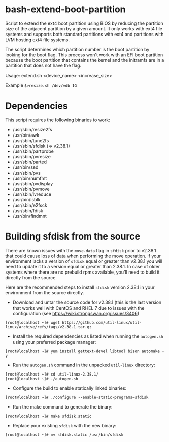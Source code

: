 # bash-extend-boot-partition
Script to extend the ext4 boot partition using BIOS by reducing the partition size of the adjacent partition by a given amount. It only works with ext4 file systems and supports both standard partitions with ext4 and partitions with LVM hosting ext4 file systems.

The script determines which partition number is the boot partition by looking for the boot flag. This process won't work with an EFI boot partition because the boot partition that contains the kernel and the initramfs are in a partition that does not have the flag.

Usage: extend.sh <device_name> <increase_size>

Example
    `$>resize.sh /dev/vdb 1G`


# Dependencies
This script requires the following binaries to work:
* /usr/sbin/resize2fs
* /usr/bin/awk
* /usr/sbin/tune2fs
* /usr/sbin/sfdisk (=> v2.38.1)
* /usr/sbin/partprobe
* /usr/sbin/pvresize
* /usr/sbin/parted
* /usr/bin/sed
* /usr/sbin/pvs
* /usr/bin/numfmt
* /usr/sbin/pvdisplay
* /usr/sbin/pvmove
* /usr/sbin/lvreduce
* /usr/bin/lsblk
* /usr/sbin/e2fsck
* /usr/sbin/fdisk
* /usr/bin/findmnt

# Building sfdisk from the source
There are known issues with the `move-data` flag in `sfdisk` prior to v2.38.1 that could cause loss of data when performing the move operation. If your environment lacks a version of `sfdisk` equal or greater than v2.38.1 you will need to update it to a version equal or greater than 2.38.1. In case of older systems where there are no prebuild rpms available, you'll need to build it directly from the source.  

Here are the recommended steps to install `sfdisk` version 2.38.1 in your environment from the source directly.

* Download and untar the source code for v2.38.1 (this is the last version that works well with CentOS and RHEL 7 due to issues with the configuration (see https://wiki.strongswan.org/issues/3406)
```
[root@localhost ~]# wget https://github.com/util-linux/util-linux/archive/refs/tags/v2.38.1.tar.gz
```

* Install the required dependencies as listed when running the `autogen.sh` using your preferred package manager:
```
[root@localhost ~]# yum install gettext-devel libtool bison automake -y
```

* Run the `autogen.sh` command in the unpacked `util-linux` directory:
```
[root@localhost ~]# cd util-linux-2.38.1/
[root@localhost ~]# ./autogen.sh
```

* Configure the build to enable statically linked binaries:
```
[root@localhost ~]# ./configure --enable-static-programs=sfdisk
```

* Run the make command to generate the binary:
```
[root@localhost ~]# make sfdisk.static
```

* Replace your existing `sfdisk` with the new binary:
```
[root@localhost ~]# mv sfdisk.static /usr/bin/sfdisk
```